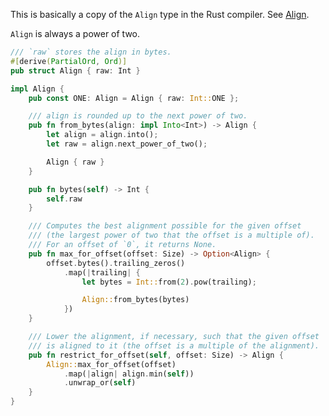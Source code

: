 This is basically a copy of the `Align` type in the Rust compiler.
See [Align](https://doc.rust-lang.org/nightly/nightly-rustc/rustc_target/abi/struct.Align.html).

`Align` is always a power of two.

```rust
/// `raw` stores the align in bytes.
#[derive(PartialOrd, Ord)]
pub struct Align { raw: Int }

impl Align {
    pub const ONE: Align = Align { raw: Int::ONE };

    /// align is rounded up to the next power of two.
    pub fn from_bytes(align: impl Into<Int>) -> Align {
        let align = align.into();
        let raw = align.next_power_of_two();

        Align { raw }
    }

    pub fn bytes(self) -> Int {
        self.raw
    }

    /// Computes the best alignment possible for the given offset
    /// (the largest power of two that the offset is a multiple of).
    /// For an offset of `0`, it returns None.
    pub fn max_for_offset(offset: Size) -> Option<Align> {
        offset.bytes().trailing_zeros()
            .map(|trailing| {
                let bytes = Int::from(2).pow(trailing);

                Align::from_bytes(bytes)
            })
    }

    /// Lower the alignment, if necessary, such that the given offset
    /// is aligned to it (the offset is a multiple of the alignment).
    pub fn restrict_for_offset(self, offset: Size) -> Align {
        Align::max_for_offset(offset)
            .map(|align| align.min(self))
            .unwrap_or(self)
    }
}
```
